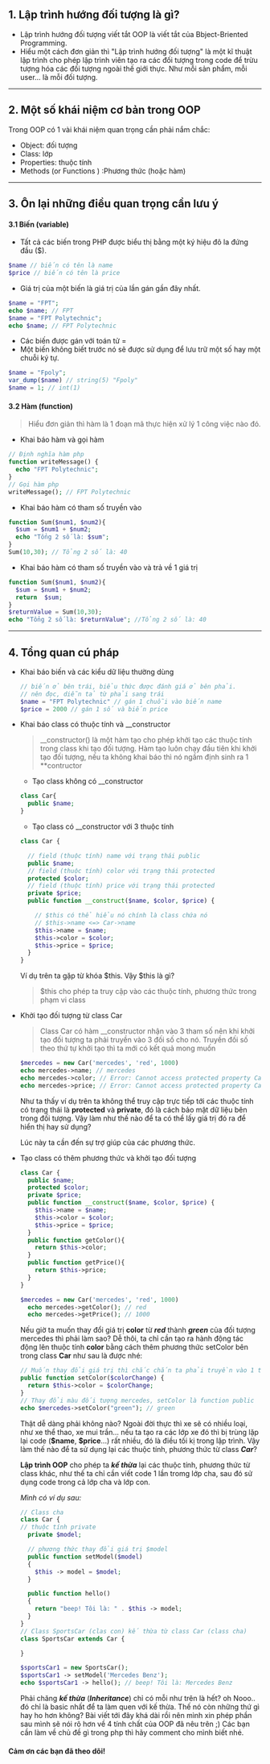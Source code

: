 ## 1. Lập trình hướng đối tượng là gì?

- Lập trình hướng đối tượng viết tắt OOP là viết tắt của Bbject-Briented Programming.
- Hiểu một cách đơn giản thì "Lập trình hướng đối tượng" là một kĩ thuật lập trình cho phép lập trình viên tạo ra các đối tượng trong code để trừu tượng hóa các đối tượng ngoài thế giới thực. Như mỗi sản phẩm, mỗi user… là mỗi đối tượng.

---

## 2. Một số khái niệm cơ bản trong OOP

Trong OOP có 1 vài khái niệm quan trọng cần phải nắm chắc:

- Object: đối tượng
- Class: lớp
- Properties: thuộc tính
- Methods (or Functions ) :Phương thức (hoặc hàm)

---

## 3. Ôn lại những điều quan trọng cần lưu ý

#### 3.1 Biến (variable)

- Tất cả các biến trong PHP được biểu thị bằng một ký hiệu đô la đứng đầu ($).

```php
$name // biến có tên là name
$price // biến có tên là price
```

- Giá trị của một biến là giá trị của lần gán gần đây nhất.

```php
$name = "FPT";
echo $name; // FPT
$name = "FPT Polytechnic";
echo $name; // FPT Polytechnic
```

- Các biến được gán với toán tử =
- Một biến không biết trước nó sẽ được sử dụng để lưu trữ một số hay một chuỗi ký tự.

```php
$name = "Fpoly";
var_dump($name) // string(5) "Fpoly"
$name = 1; // int(1)
```

#### 3.2 Hàm (function)

> Hiểu đơn giản thì hàm là 1 đoạn mã thực hiện xử lý 1 công việc nào đó.

- Khai báo hàm và gọi hàm

```php
// Định nghĩa hàm php
function writeMessage() {
  echo "FPT Polytechnic";
}
// Gọi hàm php
writeMessage(); // FPT Polytechnic
```

- Khai báo hàm có tham số truyền vào

```php
function Sum($num1, $num2){
  $sum = $num1 + $num2;
  echo "Tổng 2 số là: $sum";
}
Sum(10,30); // Tổng 2 số là: 40

```

- Khai báo hàm có tham số truyền vào và trả về 1 giá trị

```php
function Sum($num1, $num2){
  $sum = $num1 + $num2;
  return  $sum;
}
$returnValue = Sum(10,30);
echo "Tổng 2 số là: $returnValue"; //Tổng 2 số là: 40


```

---

## 4. Tổng quan cú pháp

- Khai báo biến và các kiểu dữ liệu thường dùng

  ```php
  // biến ở bên trái, biểu thức được đánh giá ở bên phải.
  // nên đọc, diễn tả từ phải sang trái
  $name = "FPT Polytechnic" // gán 1 chuỗi vào biến name
  $price = 2000 // gán 1 số và biến price
  ```

- Khai báo class có thuộc tính và \_\_constructor

  > \_\_constructor() là một hàm tạo cho phép khởi tạo các thuộc tính trong class khi tạo đối tượng.
  > Hàm tạo luôn chạy đầu tiên khi khởi tạo đối tượng, nếu ta không khai báo thì nó ngầm định sinh ra 1 \*\*contructor

  - Tạo class không có \_\_constructor

  ```php
  class Car{
    public $name;
  }
  ```

  - Tạo class có \_\_constructor với 3 thuộc tính

  ```php
  class Car {

    // field (thuộc tính) name với trạng thái public
    public $name;
    // field (thuộc tính) color với trạng thái protected
    protected $color;
    // field (thuộc tính) price với trạng thái protected
    private $price;
    public function __construct($name, $color, $price) {

      // $this có thể hiểu nó chính là class chứa nó
      // $this->name <=> Car->name
      $this->name = $name;
      $this->color = $color;
      $this->price = $price;
    }
  }
  ```

  Ví dụ trên ta gặp từ khóa $this. Vậy $this là gì?

  > $this cho phép ta truy cập vào các thuộc tính, phương thức trong phạm vi class

- Khởi tạo đối tượng từ class Car

  > Class Car có hàm \_\_constructor nhận vào 3 tham số nên khi khởi tạo đối tượng ta phải truyền vào 3 đối số cho nó.
  > Truyền đối số theo thứ tự khởi tạo thì ta mới có kết quả mong muốn

  ```php
  $mercedes = new Car('mercedes', 'red', 1000)
  echo mercedes->name; // mercedes
  echo mercedes->color; // Error: Cannot access protected property Car::$color
  echo mercedes->price; // Error: Cannot access protected property Car::$color
  ```

  Như ta thấy ví dụ trên ta không thể truy cập trực tiếp tới các thuộc tính có trạng thái là **protected** và **private**, đó là cách bảo mật dữ liệu bên trong đối tượng. Vậy làm như thế nào để ta có thể lấy giá trị đó ra để hiển thị hay sử dụng?

  Lúc này ta cần đến sự trợ giúp của các phương thức.

- Tạo class có thêm phương thức và khởi tạo đối tượng

  ```php
  class Car {
    public $name;
    protected $color;
    private $price;
    public function __construct($name, $color, $price) {
      $this->name = $name;
      $this->color = $color;
      $this->price = $price;
    }
    public function getColor(){
      return $this->color;
    }
    public function getPrice(){
      return $this->price;
    }
  }

  $mercedes = new Car('mercedes', 'red', 1000)
    echo mercedes->getColor(); // red
    echo mercedes->getPrice(); // 1000
  ```

  Nếu giờ ta muốn thay đổi giá trị **color** từ **_red_** thành **_green_** của đối tượng mercedes thì phải làm sao? Dễ thôi, ta chỉ cần tạo ra hành động tác động lên thuộc tính **color** bằng cách thêm phương thức setColor bên trong class **Car** như sau là được nhé:

  ```php
  // Muốn thay đổi giá trị thì chắc chắn ta phải truyền vào 1 tham số rồi,
  public function setColor($colorChange) {
    return $this->color = $colorChange;
  }
  // Thay đổi màu đối tượng mercedes, setColor là function public
  echo $mercedes->setColor("green"); // green
  ```

  Thật dễ dàng phải không nào? Ngoài đời thực thì xe sẽ có nhiều loại, như xe thể thao, xe mui trần... nếu ta tạo ra các lớp xe đó thì bị trùng lặp lại code (**\$name**, **\$price**...) rất nhiều, đó là điều tối kị trong lập trình. Vậy làm thế nào để ta sử dụng lại các thuộc tính, phương thức từ class **_Car_**?

  **Lập trình OOP** cho phép ta **_kế thừa_** lại các thuộc tính, phương thức từ class khác, như thế ta chỉ cần viết code 1 lần tromg lớp cha, sau đó sử dụng code trong cả lớp cha và lớp con.

  _Mình có ví dụ sau:_

  ```php
  // Class cha
  class Car {
  // thuộc tính private
    private $model;

    // phương thức thay đổi giá trị $model
    public function setModel($model)
    {
      $this -> model = $model;
    }

    public function hello()
    {
      return "beep! Tôi là: " . $this -> model;
    }
  }
  // Class SportsCar (clas con) kế thừa từ class Car (class cha)
  class SportsCar extends Car {

  }

  $sportsCar1 = new SportsCar();
  $sportsCar1 -> setModel('Mercedes Benz');
  echo $sportsCar1 -> hello(); // beep! Tôi là: Mercedes Benz
  ```

  Phải chăng **_kế thừa_** (**_Inheritance_**) chỉ có mỗi như trên là hết? oh Nooo.. đó chỉ là basic nhất để ta làm quen với kế thừa. Thế nó còn những thứ gì hay ho hơn không?
  Bài viết tới đây khá dài rồi nên mình xin phép phần sau mình sẽ nói rõ hơn về 4 tính chất của OOP đã nêu trên ;)
  Các bạn cần làm về chủ đề gì trong php thì hãy comment cho mình biết nhé.

#### Cảm ơn các bạn đã theo dõi!
